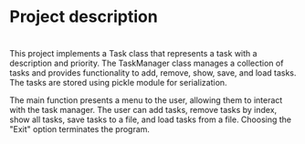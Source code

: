 # Project description
#

This project implements a Task class that represents a task with a description and priority. The TaskManager class manages a collection of tasks and provides functionality to add, remove, show, save, and load tasks. The tasks are stored using pickle module for serialization.

The main function presents a menu to the user, allowing them to interact with the task manager. The user can add tasks, remove tasks by index, show all tasks, save tasks to a file, and load tasks from a file. Choosing the "Exit" option terminates the program.

